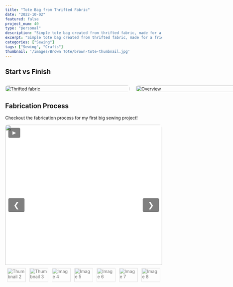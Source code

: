 ```yaml
---
title: "Tote Bag from Thrifted Fabric"
date: "2022-10-02"
featured: false
project_num: 40
type: "personal"
description: "Simple tote bag created from thrifted fabric, made for a friend's birthday gift."
excerpt: "Simple tote bag created from thrifted fabric, made for a friend's birthday gift."
categories: ["Sewing"]
tags: ["Sewing", "Crafts"]
thumbnail: '/images/Brown Tote/brown-tote-thumbnail.jpg'
---
```


## Start vs Finish
<div class="photo-row">
  <figure>
    <img src="/images/Brown Tote/fabric.jpg" alt="Thrifted fabric">
  </figure>
  <figure>
    <img src="/images/Brown Tote/brown-tote-thumbnail.jpg" alt="Overview">
  </figure>
</div>

## Fabrication Process
Checkout the fabrication process for my first big sewing project!
<div class="slideshow">
  <div class="slides">
    <div class="slide active">
      <img src="/images/Brown Tote/fabric.jpg" alt="Image 1">
    </div>
    <div class="slide">
      <img src="/images/Brown Tote/cut-fabric.jpg" alt="Image 2">
      <div class="caption">Cut fabric into pieces</div>
    </div>
    <div class="slide">
      <img src="/images/Brown Tote/pocket.jpg" alt="Image 3">
      <div class="caption">Pocket for the inside</div>
    </div>
    <div class="slide">
    <video controls>
        <source src="/videos/video-inside.mp4" type="video/mp4">
        <source src="/videos/video-inside.mp4" type="video/webm">
        Your browser does not support the video tag.
    </video>
    </div>
    <div class="slide">
      <img src="/images/Brown Tote/straps.jpg" alt="Image 5">
      <div class="caption">Remade straps to be longer</div>
    </div>
    <div class="slide">
      <img src="/images/Brown Tote/tote-sewn.jpg" alt="Image 6">
      <div class="caption">Almost done, just need to box corners</div>
    </div>
    <div class="slide">
      <img src="/images/Brown Tote/brown-tote-final.jpg" alt="Image 7">
      <div class="caption">Inside of bag</div>
    </div>
    <div class="slide">
    <video controls>
        <source src="/videos/tote-completed-video.mp4" type="video/mp4">
        <source src="/videos/tote-completed-video.mp4" type="video/webm">
        Your browser does not support the video tag.
    </video>
    </div>
    <div class="slide">
      <img src="/images/Brown Tote/brown-tote-thumbnail.jpg" alt="Image 9">
      <div class="caption">Final product</div>
    </div>
  </div>

  <button class="prev" onclick="moveSlide(-1)">&#10094;</button>
  <button class="next" onclick="moveSlide(1)">&#10095;</button>
  <button class="play" onclick="togglePlay()">&#9658;</button>

  <div class="thumbnails">
    <img src="/images/Brown Tote/fabric.jpg" alt="Thumbnail 1" onclick="currentSlide(0)" class="thumbnail active">
    <img src="/images/Brown Tote/cut-fabric.jpg" alt="Thumbnail 2" onclick="currentSlide(1)" class="thumbnail">
    <img src="/images/Brown Tote/pocket.jpg" alt="Thumbnail 3" onclick="currentSlide(2)" class="thumbnail">
    <img src="/images/Brown Tote/video-inside-thumbnail.png" alt="Image 4" onclick="currentSlide(3)" class="thumbnail">
    <img src="/images/Brown Tote/straps.jpg" alt="Image 5" onclick="currentSlide(4)" class="thumbnail">
    <img src="/images/Brown Tote/tote-sewn.jpg" alt="Image 6" onclick="currentSlide(5)" class="thumbnail">
    <img src="/images/Brown Tote/brown-tote-final.jpg" alt="Image 7" onclick="currentSlide(6)" class="thumbnail">
    <img src="/images/Brown Tote/tote-completed-vid-thumbnail.png" alt="Image 8" onclick="currentSlide(7)" class="thumbnail">
    <img src="/images/Brown Tote/brown-tote-thumbnail.jpg" alt="Image 9" onclick="currentSlide(8)" class="thumbnail">
  </div>
</div>

<style>
.photo-row {
  display: grid;
  grid-template-columns: repeat(2, 1fr);
  gap: 20px;
  align-items: start;
  margin: 2rem 0;
}

.photo-row figure {
  margin: 0 !important;
  display: flex;
  flex-direction: column;
  align-items: center;
  gap: 4px; /* Adjust this value - try 0px, 2px, 4px, etc. */
}

.photo-row img {
  width: 400px;
  height: 100%;
  object-fit: cover;
  object-position: center;
  border-radius: 8px;
  margin: 0 !important; /* Override any markdown img margins */
  margin-bottom: 0 !important; /* Specifically override bottom margin */
}

/* Target figcaption more specifically */
.photo-row figure figcaption {
  font-style: italic;
  font-size: 0.9rem;
  color: var(--color-text-muted);
  text-align: center;
  margin: 0 !important; /* Override all margins */
  margin-top: 0 !important; /* Specifically override top margin */
  margin-bottom: 0 !important; /* Specifically override bottom margin */
  padding: 0 !important; /* Override any padding */
}

/* Responsive: stack on mobile */
@media (max-width: 768px) {
  .photo-row {
    grid-template-columns: 1fr;
  }
  
  .photo-row img {
    height: 200px;
  }
}

.slideshow {
  position: relative;
  max-width: 600px;
  margin: 0 auto;
  overflow: hidden;
  border-radius: 8px;
  background: transparent;
}
.slideshow * { margin-top: 0 !important; margin-bottom: 0 !important; }

/* Slides container with fixed height */
.slides { 
  display: flex; 
  flex-direction: column; 
  gap: 0; 
  height: 450px; /* Set a fixed height for consistency */
  position: relative;
  background: #f5f5f5; /* Optional: background color for letterboxed areas */
}

.slide { 
  display: none; 
  position: relative;
  height: 100%; /* Take full height of container */
  width: 100%;
}

.slide.active { display: block; }

.slide img, .slide video {
  width: 100%;
  height: 100%; /* Fill the container height exactly */
  object-fit: contain; /* Show full image with letterboxing if needed */
  /* Use object-fit: cover; if you prefer to crop images to fill the space */
  object-position: center; /* Center the image within the container */
  display: block;
  vertical-align: top;
  border-radius: 8px 8px 0 0;
  margin: 0 !important;
  line-height: 0 !important;
  font-size: 0 !important;
  background: #fff; /* Background for letterboxed areas */
}

/* Caption with black transparent background */
.caption {
  position: absolute;
  bottom: 0;
  width: 100%;
  background: rgba(0, 0, 0, 0.5);
  color: white;
  text-align: center;
  padding: 6px 8px;
  font-size: 0.9rem;
  border-radius: 0 0 8px 8px;
  box-sizing: border-box;
  z-index: 2;
}

/* Thumbnails */
.thumbnails {
  display: flex; justify-content: center; gap: 8px;
  margin-top: 6px; padding: 8px 0;
  background: transparent; border-radius: 0 0 8px 8px;
}
.thumbnail {
  width: 60px; height: 45px; object-fit: cover;
  border-radius: 4px; cursor: pointer;
  opacity: 0.6; transition: opacity 0.3s ease, transform 0.2s ease;
  border: 2px solid transparent;
}
.thumbnail:hover { opacity: 0.8; transform: scale(1.05); }
.thumbnail.active { opacity: 1; border-color: #007bff; transform: scale(1.1); }

/* Buttons */
.prev, .next, .play {
  cursor: pointer; position: absolute;
  transform: translateY(-50%);
  padding: 0.5rem 1rem; color: white;
  background: rgba(0,0,0,0.5); border: none;
  border-radius: 4px; font-size: 1.5rem;
  user-select: none; transition: background 0.3s ease;
  z-index: 3;
}
.prev:hover, .next:hover, .play:hover { background: rgba(0,0,0,0.7); }
.prev { top: 50%; left: 10px; }
.next { top: 50%; right: 10px; }

/* Play button in top-left corner */
.play {
  top: 10px; left: 10px;
  transform: none; font-size: 1.2rem;
  padding: 0.3rem 0.6rem;
}

/* Responsive adjustments */
@media (max-width: 768px) {
  .slides {
    height: 300px; /* Smaller height on mobile */
  }
  
  .slideshow {
    max-width: 100%;
    margin: 0 10px;
  }
}
</style>

<script>
let slideIndex = 0;
let autoPlay = false;
let autoPlayInterval;
const slides = document.querySelectorAll('.slide');
const thumbnails = document.querySelectorAll('.thumbnail');
const playButton = document.querySelector('.play');

function showSlide(n) {
  slides.forEach((slide, i) => {
    slide.classList.toggle('active', i === n);
  });
  thumbnails.forEach((thumb, i) => {
    thumb.classList.toggle('active', i === n);
  });
}

function moveSlide(step) {
  slideIndex = (slideIndex + step + slides.length) % slides.length;
  showSlide(slideIndex);
}

function currentSlide(n) {
  slideIndex = n;
  showSlide(slideIndex);
}

function togglePlay() {
  autoPlay = !autoPlay;
  playButton.innerHTML = autoPlay ? "&#10074;&#10074;" : "&#9658;"; // pause/play symbols
  if (autoPlay) {
    autoPlayInterval = setInterval(() => moveSlide(1), 2500);
  } else {
    clearInterval(autoPlayInterval);
  }
}

showSlide(slideIndex);
</script>